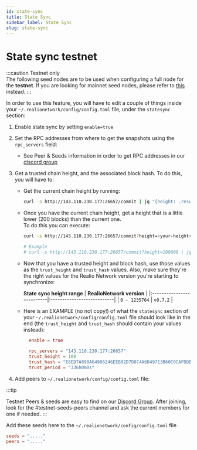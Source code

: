 ```yaml
---
id: state-sync
title: State Sync
sidebar_label: State Sync
slug: state-sync
---
```


# State sync testnet
:::caution Testnet only   
The following seed nodes are to be used when configuring a full node for the **testnet**. If you are looking for mainnet seed nodes, please refer to [this](/mainnet/overview) instead.
:::

In order to use this feature, you will have to edit a couple of things inside your `~/.realionetwork/config/config.toml` file,
under the `statesync` section:

1. Enable state sync by setting `enable=true`

2. Set the RPC addresses from where to get the snapshots using the `rpc_servers` field:
   - See Peer & Seeds information in order to get RPC addresses in our [discord group](/testnet/join-public/seeds)

3. Get a trusted chain height, and the associated block hash. To do this, you will have to:
    - Get the current chain height by running:
       ```bash
       curl -s http://143.110.230.177:26657/commit | jq "{height: .result.signed_header.header.height}"
       ```
    - Once you have the current chain height, get a height that is a little lower (200 blocks) than the current one.  
      To do this you can execute:
       ```bash
       curl -s http://143.110.230.177:26657/commit?height=<your-height> | jq "{height: .result.signed_header.header.height, hash: .result.signed_header.commit.block_id.hash}"
 
       # Example
       # curl -s http://143.110.230.177:26657/commit?height=100000 | jq "{height: .result.signed_header.header.height, hash: .result.signed_header.commit.block_id.hash}"
       ```

    - Now that you have a trusted height and block hash, use those values as the `trust_height` and `trust_hash` values. Also,
       make sure they're the right values for the Realio Network version you're starting to synchronize:

       **State sync height range** | **RealioNetwork version** |
    |:--------------------------|:---------------------------|
       | `0 - 1235764`               | `v0.7.2`                 |
       
    - Here is an EXAMPLE (no not copy!) of what the `statesync` section of your `~/.realionetwork/config/config.toml` file should look like in the end (the `trust_height` and `trust_hash` should contain your values instead):
    
      ```toml
        enable = true
    
        rpc_servers = "143.110.230.177:26657"
        trust_height = 100
        trust_hash = "E8ED7A890A64986246EEB02D7D8C4A6D497E3B60C0CAFDDE30F2EE385204C314"
        trust_period = "336h0m0s"
      ```

4. Add peers to `~/.realionetwork/config/config.toml` file:

:::tip

Testnet Peers & seeds are easy to find on our [Discord Group](https://discord.gg/S9EjfDKQ). After joining,
look for the #testnet-seeds-peers channel and ask the current members for one if needed.
:::

Add these seeds here to the `~/.realionetwork/config/config.toml` file

```toml
seeds = "....." 
peers = "....."
```
